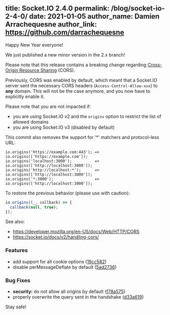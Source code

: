 title: Socket.IO 2.4.0
permalink: /blog/socket-io-2-4-0/
date: 2021-01-05
author_name: Damien Arrachequesne
author_link: https://github.com/darrachequesne
---

Happy New Year everyone!

We just published a new minor version in the 2.x branch!

Please note that this release contains a breaking change regarding [Cross-Origin Resource Sharing](https://developer.mozilla.org/en-US/docs/Web/HTTP/CORS) (CORS).

Previously, CORS was enabled by default, which meant that a Socket.IO server sent the necessary CORS headers (`Access-Control-Allow-xxx`) to **any** domain. This will not be the case anymore, and you now have to explicitly enable it.

Please note that you are not impacted if:

- you are using Socket.IO v2 and the `origins` option to restrict the list of allowed domains
- you are using Socket.IO v3 (disabled by default)

This commit also removes the support for '*' matchers and protocol-less URL:

```
io.origins('https://example.com:443'); => io.origins(['https://example.com']);
io.origins('localhost:3000');          => io.origins(['http://localhost:3000']);
io.origins('http://localhost:*');      => io.origins(['http://localhost:3000']);
io.origins('*:3000');                  => io.origins(['http://localhost:3000']);
```

To restore the previous behavior (please use with caution):

```js
io.origins((_, callback) => {
  callback(null, true);
});
```

See also:

- https://developer.mozilla.org/en-US/docs/Web/HTTP/CORS
- https://socket.io/docs/v2/handling-cors/

### Features

* add support for all cookie options ([19cc582](https://github.com/socketio/engine.io/commit/19cc58264a06dca47ed401fbaca32dcdb80a903b))
* disable perMessageDeflate by default ([5ad2736](https://github.com/socketio/engine.io/commit/5ad273601eb66c7b318542f87026837bf9dddd21))

### Bug Fixes

* **security:** do not allow all origins by default ([f78a575](https://github.com/socketio/socket.io/commit/f78a575f66ab693c3ea96ea88429ddb1a44c86c7))
* properly overwrite the query sent in the handshake ([d33a619](https://github.com/socketio/socket.io/commit/d33a619905a4905c153d4fec337c74da5b533a9e))


Stay safe!
